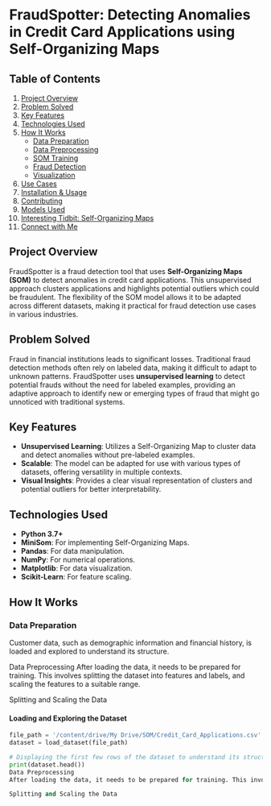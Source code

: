 # FraudSpotter: Detecting Anomalies in Credit Card Applications using Self-Organizing Maps

## Table of Contents
1. [Project Overview](#project-overview)
2. [Problem Solved](#problem-solved)
3. [Key Features](#key-features)
4. [Technologies Used](#technologies-used)
5. [How It Works](#how-it-works)
   - [Data Preparation](#data-preparation)
   - [Data Preprocessing](#data-preprocessing)
   - [SOM Training](#som-training)
   - [Fraud Detection](#fraud-detection)
   - [Visualization](#visualization)
6. [Use Cases](#use-cases)
7. [Installation & Usage](#installation--usage)
8. [Contributing](#contributing)
9. [Models Used](#models-used)
10. [Interesting Tidbit: Self-Organizing Maps](#interesting-tidbit-self-organizing-maps)
11. [Connect with Me](#connect-with-me)

## Project Overview
FraudSpotter is a fraud detection tool that uses **Self-Organizing Maps (SOM)** to detect anomalies in credit card applications. This unsupervised approach clusters applications and highlights potential outliers which could be fraudulent. The flexibility of the SOM model allows it to be adapted across different datasets, making it practical for fraud detection use cases in various industries.

## Problem Solved
Fraud in financial institutions leads to significant losses. Traditional fraud detection methods often rely on labeled data, making it difficult to adapt to unknown patterns. FraudSpotter uses **unsupervised learning** to detect potential frauds without the need for labeled examples, providing an adaptive approach to identify new or emerging types of fraud that might go unnoticed with traditional systems.

## Key Features
- **Unsupervised Learning**: Utilizes a Self-Organizing Map to cluster data and detect anomalies without pre-labeled examples.
- **Scalable**: The model can be adapted for use with various types of datasets, offering versatility in multiple contexts.
- **Visual Insights**: Provides a clear visual representation of clusters and potential outliers for better interpretability.

## Technologies Used
- **Python 3.7+**
- **MiniSom**: For implementing Self-Organizing Maps.
- **Pandas**: For data manipulation.
- **NumPy**: For numerical operations.
- **Matplotlib**: For data visualization.
- **Scikit-Learn**: For feature scaling.

## How It Works

### Data Preparation
Customer data, such as demographic information and financial history, is loaded and explored to understand its structure.

Data Preprocessing
After loading the data, it needs to be prepared for training. This involves splitting the dataset into features and labels, and scaling the features to a suitable range.

Splitting and Scaling the Data
#### Loading and Exploring the Dataset
```python
file_path = '/content/drive/My Drive/SOM/Credit_Card_Applications.csv'
dataset = load_dataset(file_path)

# Displaying the first few rows of the dataset to understand its structure
print(dataset.head())
Data Preprocessing
After loading the data, it needs to be prepared for training. This involves splitting the dataset into features and labels, and scaling the features to a suitable range.

Splitting and Scaling the Data
